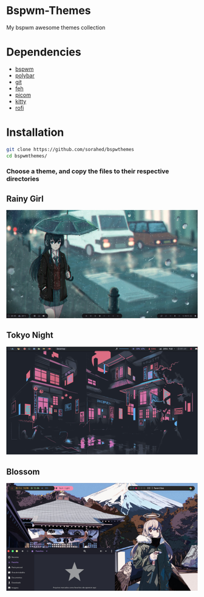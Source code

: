 # Bspwm-Themes
My bspwm awesome themes collection

# Dependencies
+ [bspwm](https://github.com/baskerville/bspwm)
+ [polybar](https://github.com/polybar/polybar)
+ [git](https://git-scm.com)
+ [feh](https://feh.finalrewind.org/) 
+ [picom](https://github.com/yshui/picom)
+ [kitty](https://github.com/kovidgoyal/kitty)
+ [rofi](https://github.com/davatorium/rofi)

# Installation
```sh
git clone https://github.com/sorahed/bspwthemes
cd bspwmthemes/

```
### Choose a theme, and copy the files to their respective directories

## Rainy Girl
![rainygirl](/artworks/rainygirl.png)

## Tokyo Night
![tokyonight](/artworks/tokyonight.png)

## Blossom
![blossom](/artworks/blossom.jpeg)
